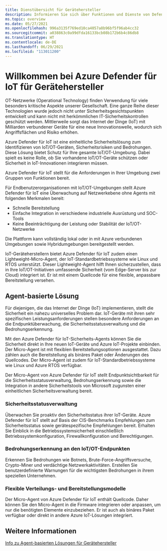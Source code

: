 ```yaml
---
title: Dienstübersicht für Gerätehersteller
description: Informieren Sie sich über Funktionen und Dienste von Defender für IoT, und erfahren Sie, auf welche Weise Defender für IoT für umfassende IoT-Sicherheit sorgt.
ms.topic: overview
ms.date: 05/27/2021
ms.openlocfilehash: 996a3135f769ed10ca4057a8b96bf5f96ab4cc32
ms.sourcegitcommit: a038863c0a99dfda16133bcb08b172b6b4c86db8
ms.translationtype: HT
ms.contentlocale: de-DE
ms.lasthandoff: 06/29/2021
ms.locfileid: "113011200"
---
```

# <a name="welcome-to-azure-defender-for-iot-for-device-builders"></a>Willkommen bei Azure Defender für IoT für Gerätehersteller

OT-Netzwerke (Operational Technology) finden Verwendung für viele besonders kritische Aspekte unserer Gesellschaft. Eine ganze Reihe dieser Technologien wurde jedoch nicht unter Sicherheitsgesichtspunkten entwickelt und kann nicht mit herkömmlichen IT-Sicherheitskontrollen geschützt werden. Mittlerweile sorgt das Internet der Dinge (IoT) mit Milliarden verbundener Geräte für eine neue Innovationswelle, wodurch sich Angriffsflächen und Risiko erhöhen.  

Azure Defender für IoT ist eine einheitliche Sicherheitslösung zum Identifizieren von IoT/OT-Geräten, Sicherheitsrisiken und Bedrohungen. Diese Lösung bietet Schutz für Ihre gesamte IoT/OT-Umgebung. Dabei spielt es keine Rolle, ob Sie vorhandene IoT/OT-Geräte schützen oder Sicherheit in IoT-Innovationen integrieren müssen.  

Azure Defender für IoT stellt für die Anforderungen in Ihrer Umgebung zwei Gruppen von Funktionen bereit.

Für Endbenutzerorganisationen mit IoT/OT-Umgebungen stellt Azure Defender für IoT eine Überwachung auf Netzwerkebene ohne Agents mit folgenden Merkmalen bereit:

- Schnelle Bereitstellung
- Einfache Integration in verschiedene industrielle Ausrüstung und SOC-Tools
- Keine Beeinträchtigung der Leistung oder Stabilität der IoT/OT-Netzwerke 

Die Plattform kann vollständig lokal oder in mit Azure verbundenen Umgebungen sowie Hybridumgebungen bereitgestellt werden.  

IoT-Geräteherstellern bietet Azure Defender für IoT zudem einen Lightweight-Micro-Agent, der IoT-Standardbetriebssysteme wie Linux und RTOS unterstützt. Dieser Lightweight-Agent hilft Ihnen sicherzustellen, dass in Ihre IoT/OT-Initiativen umfassende Sicherheit (vom Edge-Server bis zur Cloud) integriert ist. Er ist mit einem Quellcode für eine flexible, anpassbare Bereitstellung versehen. 

## <a name="agent-based-solution"></a>Agent-basierte Lösung 

Für diejenigen, die das Internet der Dinge (IoT) implementieren, stellt die Sicherheit ein nahezu universelles Problem dar. IoT-Geräte mit ihren sehr spezifischen Leistungsanforderungen stellen besondere Anforderungen an die Endpunktüberwachung, die Sicherheitsstatusverwaltung und die Bedrohungserkennung. 

Mit den Azure Defender für IoT-Sicherheits-Agents können Sie die Sicherheit direkt in Ihre neuen IoT-Geräte und Azure IoT-Projekte einbinden. Der Micro-Agent ist mit flexiblen Bereitstellungsoptionen ausgestattet. Dazu zählen auch die Bereitstellung als binäres Paket oder Änderungen des Quellcodes. Der Micro-Agent ist zudem für IoT-Standardbetriebssysteme wie Linux und Azure RTOS verfügbar.  

Der Micro-Agent von Azure Defender für IoT stellt Endpunktsichtbarkeit für die Sicherheitsstatusverwaltung, Bedrohungserkennung sowie die Integration in andere Sicherheitstools von Microsoft zugunsten einer einheitlichen Sicherheitsverwaltung bereit. 

### <a name="security-posture-management"></a>Sicherheitsstatusverwaltung

Überwachen Sie proaktiv den Sicherheitsstatus ihrer IoT-Geräte. Azure Defender für IoT stellt auf Basis der CIS-Benchmarks Empfehlungen zum Sicherheitsstatus sowie gerätespezifische Empfehlungen bereit. Erhalten Sie Einblick in die Betriebssystemsicherheit einschließlich Betriebssystemkonfiguration, Firewallkonfiguration und Berechtigungen. 

### <a name="endpoint-iotot-threat-detection"></a>Bedrohungserkennung an den IoT/OT-Endpunkten

Erkennen Sie Bedrohungen wie Botnets, Brute-Force-Angriffsversuche, Crypto-Miner und verdächtige Netzwerkaktivitäten. Erstellen Sie benutzerdefinierte Warnungen für die wichtigsten Bedrohungen in ihrem speziellen Unternehmen. 

### <a name="flexible-distribution-and-deployment-models"></a>Flexible Verteilungs- und Bereitstellungsmodelle 

Der Micro-Agent von Azure Defender für IoT enthält Quellcode. Daher können Sie den Micro-Agent in die Firmware integrieren oder anpassen, um nur die benötigten Elemente einzubeziehen. Er ist auch als binäres Paket verfügbar oder direkt in andere Azure IoT-Lösungen integriert. 

## <a name="see-also"></a>Weitere Informationen

[Info zu Agent-basierten Lösungen für Gerätehersteller](architecture-agent-based.md)
